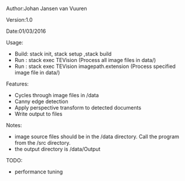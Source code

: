 Author:Johan Jansen van Vuuren

Version:1.0

Date:01/03/2016

Usage:
 - Build:  stack init, stack setup ,stack build
 - Run  :  stack exec TEVision                      (Process all image files in data/)
 - Run  :  stack exec TEVision imagepath.extension  (Process specified image file in data/)
 
Features:
 - Cycles through image files in /data
 - Canny edge detection
 - Apply perspective transform to detected documents
 - Write output to files
 
Notes:
 - image source files should be in the /data directory.  Call the program from the /src directory.
 - the output directory is /data/Output 
 
TODO:
 - performance tuning
 
